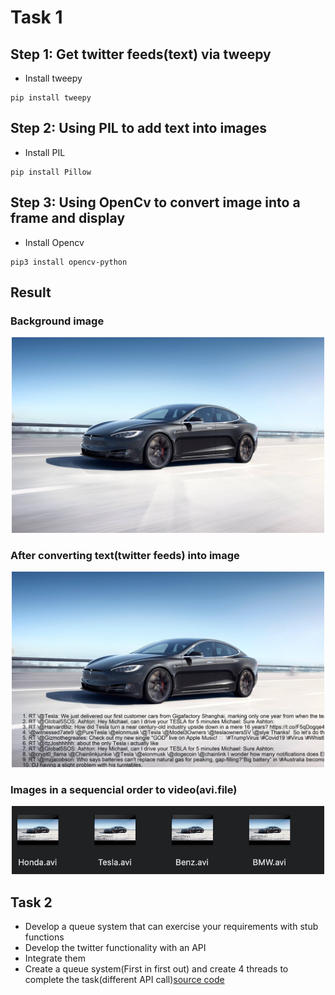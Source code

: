 # Task 1
## Step 1: Get twitter feeds(text) via tweepy

- Install tweepy
```
pip install tweepy
```
## Step 2: Using PIL to add text into images
- Install PIL
```
pip install Pillow
```
## Step 3: Using OpenCv to convert image into a frame and display
- Install Opencv
```
pip3 install opencv-python
```
## Result
### Background image
<p align="middle">
  <img src= "https://github.com/BUEC500C1/video-Jie1995tbc/blob/master/Part%202/image/start.jpg" width=500> 
</p>

### After converting text(twitter feeds) into image 
<p align="middle">
  <img src= "https://github.com/BUEC500C1/video-Jie1995tbc/blob/master/Part%202/image/tesla.jpg" width=500> 
</p>

### Images in a sequencial order to video(avi.file)
<p align="middle">
  <img src= "https://github.com/BUEC500C1/video-Jie1995tbc/blob/master/Part%202/image_to_video.png" width=500> 
</p>

## Task 2
- Develop a queue system that can exercise your requirements with stub functions
- Develop the twitter functionality with an API
- Integrate them
- Create a queue system(First in first out) and create 4 threads to complete the task(different API call)[source code]

[source code]:"https://github.com/BUEC500C1/video-Jie1995tbc/blob/master/Part%202/queen_sy.py"



